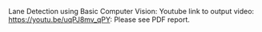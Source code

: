 Lane Detection using Basic Computer Vision: Youtube link to output video: https://youtu.be/uqPJ8mv_qPY: 
Please see PDF report.
